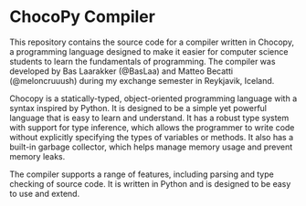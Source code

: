 # ChocoPy Compiler
This repository contains the source code for a compiler written in Chocopy, a programming language designed to make it easier for computer science students to learn the fundamentals of programming. The compiler was developed by Bas Laarakker (@BasLaa) and Matteo Becatti (@meloncruuush) during my exchange semester in Reykjavik, Iceland. 

Chocopy is a statically-typed, object-oriented programming language with a syntax inspired by Python. It is designed to be a simple yet powerful language that is easy to learn and understand. It has a robust type system with support for type inference, which allows the programmer to write code without explicitly specifying the types of variables or methods. It also has a built-in garbage collector, which helps manage memory usage and prevent memory leaks.

The compiler supports a range of features, including parsing and type checking of source code. It is written in Python and is designed to be easy to use and extend. 
